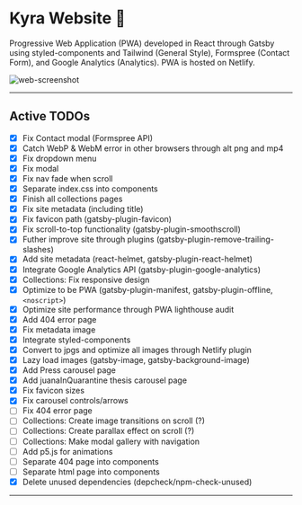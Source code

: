 # Kyra Website :kimono:

Progressive Web Application (PWA) developed in React through Gatsby using styled-components and Tailwind (General Style), Formspree (Contact Form), and Google Analytics (Analytics). PWA is hosted on Netlify.

![web-screenshot](https://user-images.githubusercontent.com/50670255/85933091-fdc44d00-b8a0-11ea-851b-8bd2a33eb0be.png)

---

## Active TODOs

- [x] Fix Contact modal (Formspree API)
- [x] Catch WebP & WebM error in other browsers through alt png and mp4
- [x] Fix dropdown menu
- [x] Fix modal
- [x] Fix nav fade when scroll
- [x] Separate index.css into components
- [x] Finish all collections pages
- [x] Fix site metadata (including title)
- [x] Fix favicon path (gatsby-plugin-favicon)
- [x] Fix scroll-to-top functionality (gatsby-plugin-smoothscroll)
- [x] Futher improve site through plugins (gatsby-plugin-remove-trailing-slashes)
- [x] Add site metadata (react-helmet, gatsby-plugin-react-helmet)
- [x] Integrate Google Analytics API (gatsby-plugin-google-analytics)
- [x] Collections: Fix responsive design
- [x] Optimize to be PWA (gatsby-plugin-manifest, gatsby-plugin-offline, `<noscript>`)
- [x] Optimize site performance through PWA lighthouse audit
- [x] Add 404 error page
- [x] Fix metadata image
- [x] Integrate styled-components
- [x] Convert to jpgs and optimize all images through Netlify plugin
- [x] Lazy load images (gatsby-image, gatsby-background-image)
- [x] Add Press carousel page
- [x] Add juanaInQuarantine thesis carousel page
- [x] Fix favicon sizes
- [x] Fix carousel controls/arrows
- [ ] Fix 404 error page
- [ ] Collections: Create image transitions on scroll (?)
- [ ] Collections: Create parallax effect on scroll (?)
- [ ] Collections: Make modal gallery with navigation
- [ ] Add p5.js for animations
- [ ] Separate 404 page into components
- [ ] Separate html page into components
- [x] Delete unused dependencies (depcheck/npm-check-unused)

---
